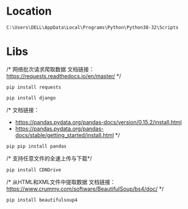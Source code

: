 # Location
```
C:\Users\DELL\AppData\Local\Programs\Python\Python38-32\Scripts
```

# Libs
/*
网络批次请求爬取数据
文档链接：
https://requests.readthedocs.io/en/master/
*/
```
pip install requests
```

```
pip install django
```

/*
文档链接：
- https://pandas.pydata.org/pandas-docs/version/0.15.2/install.html
- https://pandas.pydata.org/pandas-docs/stable/getting_started/install.html
*/
```
pip pip install pandas
```

/* 支持任意文件的全速上传与下载*/
```
pip install CDNDrive
```

/*
从HTML和XML文件中提取数据
文档链接：
https://www.crummy.com/software/BeautifulSoup/bs4/doc/
*/
```
pip install beautifulsoup4
```
